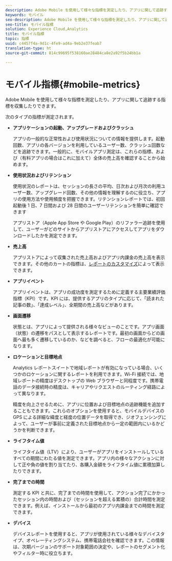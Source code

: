 ```yaml
---
description: Adobe Mobile を使用して様々な指標を測定したり、アプリに関して追跡する指標を収集したりできます。
keywords: モバイル
seo-description: Adobe Mobile を使用して様々な指標を測定したり、アプリに関して追跡する指標を収集したりできます。
seo-title: モバイル指標
solution: Experience Cloud,Analytics
title: モバイル指標
topic: 指標
uuid: c4457f4a-9d1c-4fe9-ad4a-9eb2e37feab7
translation-type: ht
source-git-commit: 814c99695f538160ae28484ca8e2a92f5b24bb1a

---
```



# モバイル指標{#mobile-metrics}

Adobe Mobile を使用して様々な指標を測定したり、アプリに関して追跡する指標を収集したりできます。

次のタイプの指標が測定されます。

* **アプリケーションの起動、アップグレードおよびクラッシュ**

   アプリの一般的な正常性および使用状況についての情報を提供します。起動回数、アプリの各バージョンを利用しているユーザー数、クラッシュ回数などを追跡できます。一般的に、モバイルアプリ測定は、これらの指標、および（有料アプリの場合はこれに加えて）全体の売上高を確認することから始めます。

* **使用状況およびリテンション**

   使用状況のレポートは、セッションの長さの平均、日次および月次の利用ユーザー数、アップグレード回数、その他の情報を理解するのに役立ち、アプリの使用方法や使用頻度を把握できます。リテンションレポートでは、初回起動後 1 日、7 日間および 28 日間のユーザーリテンションを簡単に確認できます

   アプリストア（Apple App Store や Google Play）のリファラー追跡を使用して、ユーザーがどのサイトからアプリストアにアクセスしてアプリをダウンロードしたかを測定できます。

* **売上高**

   アプリストアによって収集された売上高およびアプリ内課金の売上高を表示できます。その他のカートの指標は、[レポートのカスタマイズ](/help/using/usage/reports-customize/reports-customize.md)によって表示できます。

* **アプリイベント**

   アプリイベントは、アプリの成功度を測定するために定義する主要業績評価指標（KPI）です。KPI には、提供するアプリのタイプに応じて、「読まれた記事の数」、「達成レベル」、全期間の売上高などがあります。

* **画面遷移**

   状態とは、アプリによって提供される様々なビューのことです。アプリ画面（状態）の遷移をパスとして表示するレポートです。最初の画面からどの画面へ最も多く遷移しているのか、などを調べると、フローの最適化が可能になります。

* **ロケーションと目標地点**

   Analytics レポートスイートで地域レポートが有効になっている場合、いくつかのロケーションに関するレポートを利用できます。Wi-Fi 接続では、地域レポートの精度はデスクトップの Web ブラウザーと同程度です。携帯電話のデータ接続時の精度は、キャリアやリクエストのルーティング経路によって異なります。

   精度を向上させるために、アプリに位置および目標地点の追跡機能を追加することもできます。これらのオプションを使用すると、モバイルデバイスの GPS による詳細な緯度と経度の位置データを取得でき、ジオフェンシングによって、ユーザーが事前に定義された目標地点から一定の範囲内にいるかどうかを判断できます。

* **ライフタイム値**

   ライフタイム値（LTV）により、ユーザーがアプリをインストールしているすべての期間にわたる値を測定できます。アプリ内の様々なアクションに対して正や負の値を割り当てたり、各購入金額をライフタイム値に累積加算したりできます。

* **完了までの時間**

   測定する KPI と共に、完了までの時間を使用して、アクション完了にかかったセッション内の時間および（セッションを超える累積の）合計時間を測定できます。例えば、インストールから最初のアプリ内課金までの時間を測定できます。

* **デバイス**

   デバイスレポートを使用すると、アプリが使用されている様々なデバイスタイプ、オペレーティングシステム、携帯電話会社を確認できます。この情報は、次期バージョンのサポート対象範囲の決定や、レポートのセグメント化やフィルター時に役立ちます。
